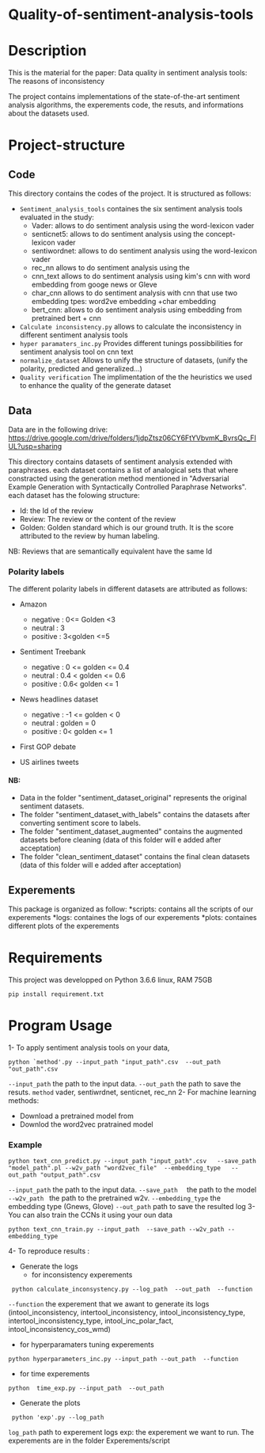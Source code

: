 # Quality-of-sentiment-analysis-tools



# Description 

This is the material for the paper: Data quality in sentiment analysis tools: The reasons of inconsistency

The project contains implementations of the state-of-the-art sentiment analysis algorithms, the experements code, the resuts, and informations about the datasets used. 





# Project-structure

## Code
This directory contains the codes of the project. It is structured as follows:
* `Sentiment_analysis_tools`  containes the six sentiment analysis tools evaluated in the study:
  * Vader:  allows to do sentiment analysis using the word-lexicon vader 
  * senticnet5:  allows to do sentiment analysis using the concept-lexicon vader 
  * sentiwordnet:  allows to do sentiment analysis using the word-lexicon vader 
  * rec_nn  allows to do sentiment analysis using the 
  * cnn_text allows to do sentiment analysis using kim's cnn with word embedding from googe news or Gleve
  * char_cnn allows to do sentiment analysis with cnn that use two embedding tpes: word2ve embedding +char embedding
  * bert_cnn: allows to do sentiment analysis using embedding from pretrained bert + cnn 
* `Calculate inconsistency.py` allows to calculate the inconsistency in different sentiment analysis tools
* `hyper paramaters_inc.py`  Provides different tunings possibbilities for sentiment analysis tool on cnn text
* `normalize_dataset` Allows to unify the structure of datasets, (unify the polarity, predicted and generalized...) 
* `Quality verification` The implimentation of the the heuristics we used to enhance the quality of the generate dataset
 ## Data 
 Data are in the following drive: 
https://drive.google.com/drive/folders/1jdpZtsz06CY6FtYVbvmK_BvrsQc_FIUL?usp=sharing

This directory contains datasets of sentiment analysis extended with paraphrases. each dataset contains a list of analogical sets that where constracted using the generation method 
mentioned in "Adversarial Example Generation with Syntactically Controlled Paraphrase Networks". each dataset has the folowing structure: 
 
 - Id: the Id of the review 
 - Review: The review or the content of the review
 - Golden: Golden standard which is our ground truth. It is the score attributed to the review by human labeling.
 
NB: Reviews that are semantically equivalent have the same Id 


### Polarity labels 

The different polarity labels in different datasets are attributed as follows: 
* Amazon
     * negative : 0<= Golden <3
	 * neutral : 3
	 * positive : 3<golden <=5 
	 
* Sentiment Treebank 
    * negative : 0 <= golden <= 0.4
   * neutral : 0.4 < golden <= 0.6
   *  positive : 0.6< golden <= 1 
	 
* News headlines dataset
     * negative : -1 <= golden < 0
	 * neutral : golden = 0
	* positive : 0< golden <= 1 

* First GOP debate
 * US airlines tweets
####  NB: 	 
*  Data in the folder "sentiment_dataset_original" represents the original sentiment datasets.
* The folder "sentiment_dataset_with_labels" contains the datasets after converting sentiment score to labels.
*  The folder "sentiment_dataset_augmented" contains the augmented datasets before cleaning 
(data of this folder will e added after acceptation)
* The folder "clean_sentiment_dataset" contains the final clean datasets
(data of this folder will e added after acceptation)

## Experements


This package is organized as follow: 
*scripts: contains all the scripts of our experements 
*logs: containes  the logs of our experements
*plots: containes  different plots of the experements




# Requirements 
This project was developped on Python 3.6.6 linux, RAM 75GB 
```shell
pip install requirement.txt
```
# Program Usage



1- To apply sentiment analysis tools on your data,
```shell
python `method'.py --input_path "input_path".csv  --out_path "out_path".csv
```
  `--input_path`  the path  to the  input data.
 `--out_path`  the path to save the resuts.
 `method` vader, sentiwrdnet, senticnet, rec_nn
2- For machine learning methods: 
* Download a pretrained model from
* Downlod the word2vec pratrained model  
 ### Example
```shell
python text_cnn_predict.py --input_path "input_path".csv   --save_path  "model_path".pl --w2v_path "word2vec_file"  --embedding_type   --out_path "output_path".csv
```
`--input_path` the path  to the  input data.
`--save_path  ` the path to the model 
`--w2v_path ` the path  to the pretrained w2v.
`--embedding_type` the embedding type (Gnews, Glove)
`--out_path` path to save the resulted log
3- You can also  train the CCNs it using your oun data 
```shell
python text_cnn_train.py --input_path  --save_path --w2v_path --embedding_type 
```
4- To reproduce results  : 
* Generate the logs 
  *  for inconsistency experements 
```shell
 python calculate_inconsystency.py --log_path  --out_path  --function 
 ```

`--function` the experement that we awant to generate its logs (intool_inconsistency, intertool_inconsistency, intool_inconsistency_type, intertool_inconsistency_type,  intool_inc_polar_fact, intool_inconsistency_cos_wmd) 
   *  for hyperparamaters tuning experements 
  ```shell
 python hyperparameters_inc.py --input_path --out_path  --function 
 ```
*  for time experements 
```shell
python  time_exp.py --input_path  --out_path
 ```
* Generate the plots
```shell
 python 'exp'.py --log_path  
 ```

`log_path` path to experement logs
exp: the experement we want to run. The experements are in the folder Experements/script




